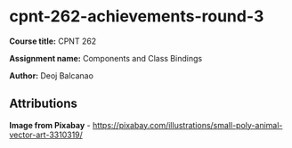 # cpnt-262-achievements-round-3

**Course title:** CPNT 262

**Assignment name:** Components and Class Bindings

**Author:** Deoj Balcanao

## Attributions
**Image from Pixabay** - https://pixabay.com/illustrations/small-poly-animal-vector-art-3310319/
